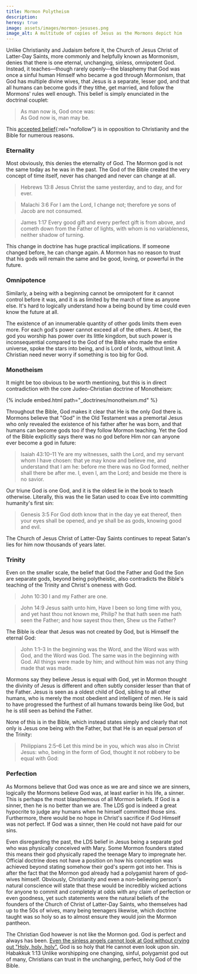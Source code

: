 ```yaml
---
title: Mormon Polytheism
description: 
heresy: true
image: assets/images/mormon-jesuses.png
image_alt: A multitude of copies of Jesus as the Mormons depict him
---
```


Unlike Christianity and Judaism before it, the Church of Jesus Christ of Latter-Day Saints, more commonly and helpfully known as Mormonism, denies that there is one eternal, unchanging, sinless, omnipotent God. Instead, it teaches—though rarely openly—the blasphemy that God was once a sinful human Himself who became a god through Mormonism, that God has multiple divine wives, that Jesus is a separate, lesser god, and that all humans can become gods if they tithe, get married, and follow the Mormons' rules well enough. This belief is simply enunciated in the doctrinal couplet:

>  As man now is, God once was:  
>  As God now is, man may be.

This [accepted belief](https://www.churchofjesuschrist.org/study/ensign/1982/02/i-have-a-question/is-president-snows-statement-as-man-now-is-god-once-was-as-god-now-is-man-may-be-accepted-as-official-doctrine?lang=eng&id=html){:rel="nofollow"} is in opposition to Christianity and the Bible for numerous reasons.

### Eternality

Most obviously, this denies the eternality of God. The Mormon god is not the same today as he was in the past. The God of the Bible created the very concept of time itself, never has changed and never can change at all.

> Hebrews 13:8  Jesus Christ the same yesterday, and to day, and for ever.

> Malachi 3:6  For I am the Lord, I change not; therefore ye sons of Jacob are not consumed.

> James 1:17  Every good gift and every perfect gift is from above, and cometh down from the Father of lights, with whom is no variableness, neither shadow of turning.

This change in doctrine has huge practical implications. If someone changed before, he can change again. A Mormon has no reason to trust that his gods will remain the same and be good, loving, or powerful in the future.

### Omnipotence

Similarly, a being with a beginning cannot be omnipotent for it cannot control before it was, and it is as limited by the march of time as anyone else.  It's hard to logically understand how a being bound by time could even know the future at all.

The existence of an innumerable quantity of other gods limits them even more. For each god's power cannot exceed all of the others. At best, the god you worship has power over its little kingdom, but such power is inconsequential compared to the God of the Bible who made the entire universe, spoke the stars into being, and is Lord of lords, without limit. A Christian need never worry if something is too big for God.

### Monotheism

It might be too obvious to be worth mentioning, but this is in direct contradiction with the core Judeo-Christian doctrine of Monotheism:

{% include embed.html path="_doctrines/monotheism.md" %}

Throughout the Bible, God makes it clear that He is the only God there is. Mormons believe that "God" in the Old Testament was a premortal Jesus who only revealed the existence of his father after he was born, and that humans can become gods too if they follow Mormon teaching. Yet the God of the Bible explicitly says there was no god before Him nor can anyone ever become a god in future:

> Isaiah 43:10–11  Ye are my witnesses, saith the Lord, and my servant whom I have chosen: that ye may know and believe me, and understand that I am he: before me there was no God formed, neither shall there be after me. I, even I, am the Lord; and beside me there is no savior.

Our triune God is one God, and it is the oldest lie in the book to teach otherwise. Literally, this was the lie Satan used to coax Eve into committing humanity's first sin:

> Genesis 3:5  For God doth know that in the day ye eat thereof, then your eyes shall be opened, and ye shall be as gods, knowing good and evil.

The Church of Jesus Christ of Latter-Day Saints continues to repeat Satan's lies for him now thousands of years later.

### Trinity

Even on the smaller scale, the belief that God the Father and God the Son are separate gods, beyond being polytheistic, also contradicts the Bible's teaching of the Trinity and Christ's oneness with God.

> John 10:30  I and my Father are one.

> John 14:9  Jesus saith unto him, Have I been so long time with you, and yet hast thou not known me, Philip? he that hath seen me hath seen the Father; and how sayest thou then, Shew us the Father?

The Bible is clear that Jesus was not created by God, but is Himself the eternal God:

> John 1:1–3  In the beginning was the Word, and the Word was with God, and the Word was God. The same was in the beginning with God. All things were made by him; and without him was not any thing made that was made.

Mormons say they believe Jesus is equal with God, yet in Mormon thought the divinity of Jesus is different and often subtly consider lesser than that of the Father. Jesus is seen as a oldest child of God, sibling to all other humans, who is merely the most obedient and intelligent of men. He is said to have progressed the furthest of all humans towards being like God, but he is still seen as behind the Father.

None of this is in the Bible, which instead states simply and clearly that not only is Jesus one being with the Father, but that He is an equal person of the Trinity:

> Philippians 2:5–6  Let this mind be in you, which was also in Christ Jesus: who, being in the form of God, thought it not robbery to be equal with God:

### Perfection

As Mormons believe that God was once as we are and since we are sinners, logically the Mormons believe God was, at least earlier in his life, a sinner. This is perhaps the most blasphemous of all Mormon beliefs. If God is a sinner, then he is no better than we are. The LDS god is indeed a great hypocrite to judge any humans when he himself committed those sins. Furthermore, there would be no hope in Christ's sacrifice if God Himself was not perfect. If God was a sinner, then He could not have paid for our sins.

Even disregarding the past, the LDS belief in Jesus being a separate god who was physically conceived with Mary. Some Mormon founders stated this means their god physically raped the teenage Mary to impregnate her. Official doctrine does not have a position on how his conception was achieved beyond stating somehow their god's sperm got into her. This is after the fact that the Mormon god already had a polygamist harem of god-wives himself. Obviously, Christianity and even a non-believing person's natural conscience will state that these would be incredibly wicked actions for anyone to commit and completely at odds with any claim of perfection or even goodness, yet such statements were the natural beliefs of the founders of the Church of Christ of Latter-Day Saints, who themselves had up to the 50s of wives, many being teenagers likewise, which doctrine taught was so holy so as to almost ensure they would join the Mormon pantheon.

The Christian God however is not like the Mormon god. God is perfect and always has been. [Even the sinless angels cannot look at God without crying out "Holy, holy, holy".](https://www.biblegateway.com/passage/?search=Isaiah+6%3A1-3&version=KJV) God is so holy that He cannot even look upon sin. Habakkuk 1:13 Unlike worshipping one changing, sinful, polygamist god out of many, Christians can trust in the unchanging, perfect, holy God of the Bible.
